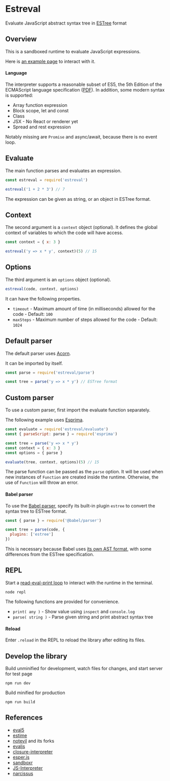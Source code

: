# Estreval

Evaluate JavaScript abstract syntax tree in [ESTree](https://github.com/estree/estree) format


## Overview

This is a sandboxed runtime to evaluate JavaScript expressions.

Here is [an example page](https://expreva.github.io/estreval/) to interact with it.


#### Language

The interpreter supports a reasonable subset of ES5, the 5th Edition of the ECMAScript language specification ([PDF](https://www.ecma-international.org/wp-content/uploads/ECMA-262_5th_edition_december_2009.pdf)). In addition, some modern syntax is supported:

- Array function expression
- Block scope, let and const
- Class
- JSX - No React or renderer yet
- Spread and rest expression

Notably missing are `Promise` and async/await, because there is no event loop.


## Evaluate

The main function parses and evaluates an expression.

```js
const estreval = require('estreval')

estreval('1 + 2 * 3') // 7
```

The expression can be given as string, or an object in ESTree format.

## Context

The second argument is a `context` object (optional). It defines the global context of variables to which the code will have access.

```js
const context = { x: 3 }

estreval('y => x * y', context)(5) // 15
```

## Options

The third argument is an `options` object (optional).

```js
estreval(code, context, options)
```

It can have the following properties.

- `timeout` - Maximum amount of time (in milliseconds) allowed for the code - Default: `100`
- `maxSteps` - Maximum number of steps allowed for the code - Default: `1024`

## Default parser

The default parser uses [Acorn](https://github.com/acornjs/acorn).

It can be imported by itself.

```js
const parse = require('estreval/parse')

const tree = parse('y => x * y') // ESTree format
```

## Custom parser

To use a custom parser, first import the evaluate function separately.

The following example uses [Esprima](https://github.com/jquery/esprima).

```js
const evaluate = require('estreval/evaluate')
const { parseScript: parse } = require('esprima')

const tree = parse('y => x * y')
const context = { x: 3 }
const options = { parse }

evaluate(tree, context, options)(5) // 15
```

The parse function can be passed as the `parse` option.  It will be used when new instances of `Function` are created inside the runtime. Otherwise, the use of `Function` will throw an error.

#### Babel parser

To use the [Babel parser](https://github.com/babel/babel/tree/main/packages/babel-parser), specify its built-in plugin `estree` to convert the syntax tree to ESTree format.

```js
const { parse } = require('@babel/parser')

const tree = parse(code, {
  plugins: ['estree']
})
```

This is necessary because Babel uses [its own AST format](https://babeljs.io/docs/en/babel-parser.html#output), with some differences from the ESTree specification.


## REPL

Start a [read-eval-print loop](https://en.wikipedia.org/wiki/Read%E2%80%93eval%E2%80%93print_loop) to interact with the runtime in the terminal.

```
node repl
```

The following functions are provided for convenience.

- `print( any )` - Show value using `inspect` and `console.log`
- `parse( string )` - Parse given string and print abstract syntax tree

#### Reload

Enter `.reload` in the REPL to reload the library after editing its files.


## Develop the library

Build unminified for development, watch files for changes, and start server for test page

```
npm run dev
```

Build minified for production

```
npm run build
```


## References

- [eval5](https://github.com/bplok20010/eval5)
- [estime](https://github.com/IAIAE/estime)
- [notevil](https://github.com/mmckegg/notevil) and its forks
- [evaljs](https://github.com/marten-de-vries/evaljs)
- [closure-interpreter](https://github.com/int3/closure-interpreter)
- [esper.js](https://github.com/codecombat/esper.js)
- [sandboxr](https://github.com/jrsearles/SandBoxr)
- [JS-Interpreter](https://github.com/NeilFraser/JS-Interpreter)
- [narcissus](https://github.com/mozilla/narcissus/)
